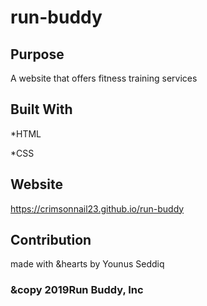 # run-buddy

## Purpose

A website that offers fitness training services

## Built With

*HTML

*CSS

## Website

https://crimsonnail23.github.io/run-buddy

## Contribution

made with &hearts by Younus Seddiq


### &copy 2019Run Buddy, Inc
